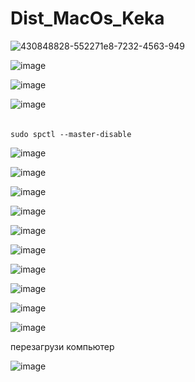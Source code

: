 # Dist_MacOs_Keka

![430848828-552271e8-7232-4563-949](https://github.com/user-attachments/assets/c71853b7-5c3e-4a70-9ce3-6aa1077d9f26)

![image](https://github.com/user-attachments/assets/f6d75437-316b-4f63-a227-8aa3ff6e93ec)

![image](https://github.com/user-attachments/assets/770b178c-6752-4b8d-85b4-2010227b2fc2)

![image](https://github.com/user-attachments/assets/751120fa-bcdb-493f-827e-bc2fd9f82a60)

######       
    sudo spctl --master-disable

![image](https://github.com/user-attachments/assets/cfc6c87b-ba88-49d0-8a74-a58e6833a899)

![image](https://github.com/user-attachments/assets/381ab861-7b78-4fab-a961-59e5d75610b1)

![image](https://github.com/user-attachments/assets/1b2a3ed9-2579-4920-beee-3ec06b1347ca)

![image](https://github.com/user-attachments/assets/d5ae03c6-ade5-4be6-855c-70a146e932eb)

![image](https://github.com/user-attachments/assets/efbf0086-fdc2-49a5-b713-211a482ebeca)

![image](https://github.com/user-attachments/assets/2afdb87f-73ac-4bbd-8856-236213becd5b)

![image](https://github.com/user-attachments/assets/c55819c8-28fb-4d89-aec7-21c53b323eee)

![image](https://github.com/user-attachments/assets/40092305-d95c-4d13-968b-70544802b552)

![image](https://github.com/user-attachments/assets/6ce7db5d-d684-4b41-a54d-cb222c231adc)

![image](https://github.com/user-attachments/assets/b95f4067-e02b-4df4-a91e-4b33ce8e637e)

перезагрузи компьютер

![image](https://github.com/user-attachments/assets/f40b8a25-5baa-4386-9732-f2fb7a11ac6e)
